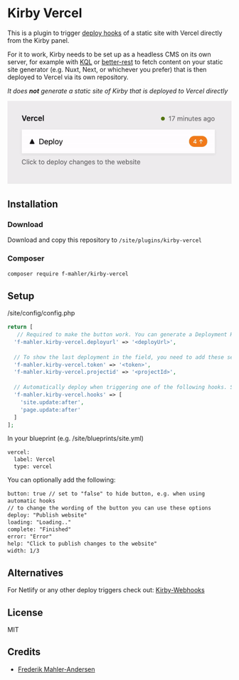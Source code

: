 # Kirby Vercel

This is a plugin to trigger [deploy hooks](https://vercel.com/docs/v2/more/deploy-hooks) of a static site with Vercel directly from the Kirby panel.

For it to work, Kirby needs to be set up as a headless CMS on its own server, for example with [KQL](https://github.com/getkirby/kql) or [better-rest](https://github.com/robinscholz/better-rest) to fetch content on your static site generator (e.g. Nuxt, Next, or whichever you prefer) that is then deployed to Vercel via its own repository.

_It does **not** generate a static site of Kirby that is deployed to Vercel directly_

![](kirby-vercel.gif)

## Installation

### Download

Download and copy this repository to `/site/plugins/kirby-vercel`

### Composer

```
composer require f-mahler/kirby-vercel
```

## Setup

/site/config/config.php

```php
return [
   // Required to make the button work. You can generate a Deployment Hook in Project Settings -> Git Integration in Vercel's Dashboard
  'f-mahler.kirby-vercel.deployurl' => '<deployUrl>',

  // To show the last deployment in the field, you need to add these settings
  'f-mahler.kirby-vercel.token' => '<token>',
  'f-mahler.kirby-vercel.projectid' => '<projectId>',

  // Automatically deploy when triggering one of the following hooks. See Kirby documentation for possible options
  'f-mahler.kirby-vercel.hooks' => [
    'site.update:after',
    'page.update:after'
  ]
];

```

In your blueprint (e.g. /site/blueprints/site.yml)

```
vercel:
  label: Vercel
  type: vercel
```

You can optionally add the following:

```
button: true // set to "false" to hide button, e.g. when using automatic hooks
// to change the wording of the button you can use these options
deploy: "Publish website"
loading: "Loading.."
complete: "Finished"
error: "Error"
help: "Click to publish changes to the website"
width: 1/3
```

## Alternatives

For Netlify or any other deploy triggers check out: [Kirby-Webhooks](https://github.com/pju-/kirby-webhooks)

## License

MIT

## Credits

- [Frederik Mahler-Andersen](https://github.com/f-mahler)
